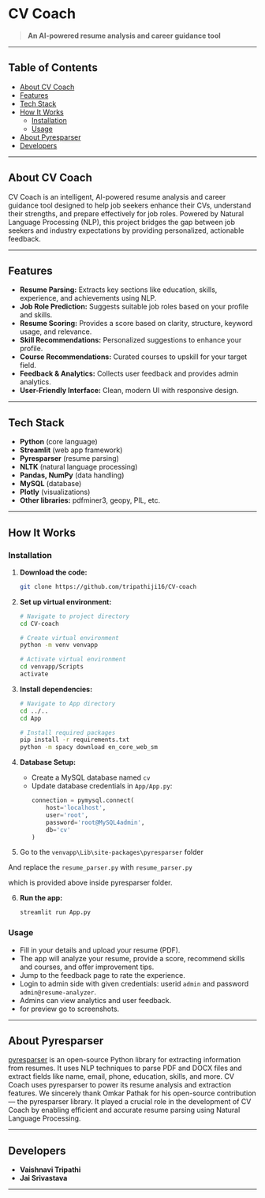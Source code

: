 # CV Coach

> **An AI-powered resume analysis and career guidance tool**

---

## Table of Contents
- [About CV Coach](#about-cv-coach)
- [Features](#features)
- [Tech Stack](#tech-stack)
- [How It Works](#how-it-works)
  - [Installation](#installation)
  - [Usage](#usage)
- [About Pyresparser](#about-pyresparser)
- [Developers](#developers)


---

## About CV Coach
CV Coach is an intelligent, AI-powered resume analysis and career guidance tool designed to help job seekers enhance their CVs, understand their strengths, and prepare effectively for job roles. Powered by Natural Language Processing (NLP), this project bridges the gap between job seekers and industry expectations by providing personalized, actionable feedback.

---

## Features
- **Resume Parsing:** Extracts key sections like education, skills, experience, and achievements using NLP.
- **Job Role Prediction:** Suggests suitable job roles based on your profile and skills.
- **Resume Scoring:** Provides a score based on clarity, structure, keyword usage, and relevance.
- **Skill Recommendations:** Personalized suggestions to enhance your profile.
- **Course Recommendations:** Curated courses to upskill for your target field.
- **Feedback & Analytics:** Collects user feedback and provides admin analytics.
- **User-Friendly Interface:** Clean, modern UI with responsive design.

---

## Tech Stack
- **Python** (core language)
- **Streamlit** (web app framework)
- **Pyresparser** (resume parsing)
- **NLTK** (natural language processing)
- **Pandas, NumPy** (data handling)
- **MySQL** (database)
- **Plotly** (visualizations)
- **Other libraries:** pdfminer3, geopy, PIL, etc.

---

## How It Works
### Installation
1. **Download the code:**
   ```bash
   git clone https://github.com/tripathiji16/CV-coach
   ```

2. **Set up virtual environment:**
   ```bash
   # Navigate to project directory
   cd CV-coach
   
   # Create virtual environment
   python -m venv venvapp
   
   # Activate virtual environment
   cd venvapp/Scripts
   activate
   ```

3. **Install dependencies:**
   ```bash
   # Navigate to App directory
   cd ../..
   cd App
   
   # Install required packages
   pip install -r requirements.txt
   python -m spacy download en_core_web_sm
   ```

4. **Database Setup:**
   - Create a MySQL database named `cv`
   - Update database credentials in `App/App.py`:
     ```python
     connection = pymysql.connect(
         host='localhost',
         user='root',
         password='root@MySQL4admin',
         db='cv'
     )
     ```
5. Go to the `venvapp\Lib\site-packages\pyresparser` folder

And replace the `resume_parser.py` with `resume_parser.py`

which is provided above inside pyresparser folder.

6. **Run the app:**
   ```bash
   streamlit run App.py
   ```

### Usage
- Fill in your details and upload your resume (PDF).
- The app will analyze your resume, provide a score, recommend skills and courses, and offer improvement tips.
- Jump to the feedback page to rate the experience.
- Login to admin side with given credentials: userid `admin` and password `admin@resume-analyzer`.
- Admins can view analytics and user feedback.
- for preview go to screenshots.

---

## About Pyresparser
[pyresparser](https://github.com/OmkarPathak/pyresparser) is an open-source Python library for extracting information from resumes. It uses NLP techniques to parse PDF and DOCX files and extract fields like name, email, phone, education, skills, and more. CV Coach uses pyresparser to power its resume analysis and extraction features. We sincerely thank Omkar Pathak for his open-source contribution — the pyresparser library. It played a crucial role in the development of CV Coach by enabling efficient and accurate resume parsing using Natural Language Processing.

---

## Developers
- **Vaishnavi Tripathi**
- **Jai Srivastava**

---

